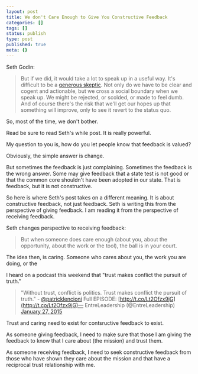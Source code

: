 ```yaml
---
layout: post
title: We don't Care Enough to Give You Constructive Feedback
categories: []
tags: []
status: publish
type: post
published: true
meta: {}
---
```


Seth Godin:


>But if we did, it would take a lot to speak up in a useful way. It's difficult to be a 
[generous skeptic](http://sethgodin.typepad.com/seths_blog/2013/11/the-generous-skeptic.html). Not only do we have to be clear and cogent and actionable, but we cross a social boundary when we speak up. We might be rejected, or scolded, or made to feel dumb. And of course there's the risk that we'll get our hopes up that something will improve, only to see it revert to the status quo.
  
  
So, most of the time, we don't bother.



Read be sure to read Seth's while post. It is really powerful.


My question to you is, how do you let people know that feedback is valued?


Obviously, the simple answer is change.


But sometimes the feedback is just complaining. Sometimes the feedback is the wrong answer. Some may give feedback that a state test is not good or that the common core shouldn't have been adopted in our state. That is feedback, but it is not constructive.


So here is where Seth's post takes on a different meaning. It is about constructive feedback, not just feedback. Seth is writing this from the perspective of giving feedback. I am reading it from the perspective of receiving feedback.


Seth changes perspective to receiving feedback:


>But when someone does care enough (about you, about the opportunity, about the work or the tool), the ball is in your court.



The idea then, is caring. Someone who cares about you, the work you are doing, or the


I heard on a podcast this weekend that "trust makes conflict the pursuit of truth."




>"Without trust, conflict is politics. Trust makes conflict the pursuit of truth." -
[@patricklencioni](https://twitter.com/patricklencioni) Full EPISODE: 
[http://t.co/Lt2Ofzx9jG](http://t.co/Lt2Ofzx9jG)— EntreLeadership (@EntreLeadership) 
[January 27, 2015](https://twitter.com/EntreLeadership/status/560093985331748864)
 



Trust and caring need to exist for contsructive feedback to exist.


As someone giving feedback, I need to make sure that those I am giving the feedback to know that I care about (the mission) and trust them.


As someone receiving feedback, I need to seek constructive feedback from those who have shown they care about the mission and that have a reciprocal trust relationship with me.
